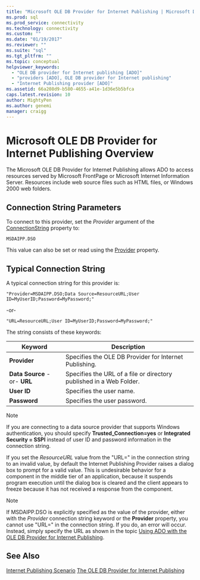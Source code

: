 ```yaml
---
title: "Microsoft OLE DB Provider for Internet Publishing | Microsoft Docs"
ms.prod: sql
ms.prod_service: connectivity
ms.technology: connectivity
ms.custom: ""
ms.date: "01/19/2017"
ms.reviewer: ""
ms.suite: "sql"
ms.tgt_pltfrm: ""
ms.topic: conceptual
helpviewer_keywords:
  - "OLE DB provider for Internet publishing [ADO]"
  - "providers [ADO], OLE DB provider for Internet publishing"
  - "Internet Publishing provider [ADO]"
ms.assetid: 66a208d9-b580-4655-a41e-1d36e5b5bfca
caps.latest.revision: 10
author: MightyPen
ms.author: genemi
manager: craigg
---
```

# Microsoft OLE DB Provider for Internet Publishing Overview
The Microsoft OLE DB Provider for Internet Publishing allows ADO to access resources served by Microsoft FrontPage or Microsoft Internet Information Server. Resources include web source files such as HTML files, or Windows 2000 web folders.

## Connection String Parameters
 To connect to this provider, set the *Provider* argument of the [ConnectionString](../../../ado/reference/ado-api/connectionstring-property-ado.md) property to:

```
MSDAIPP.DSO
```

 This value can also be set or read using the [Provider](../../../ado/reference/ado-api/provider-property-ado.md) property.

## Typical Connection String
 A typical connection string for this provider is:

```
"Provider=MSDAIPP.DSO;Data Source=ResourceURL;User ID=MyUserID;Password=MyPassword;"
```

 -or-

```
"URL=ResourceURL;User ID=MyUserID;Password=MyPassword;"
```

 The string consists of these keywords:

|Keyword|Description|
|-------------|-----------------|
|**Provider**|Specifies the OLE DB Provider for Internet Publishing.|
|**Data Source** -or- **URL**|Specifies the URL of a file or directory published in a Web Folder.|
|**User ID**|Specifies the user name.|
|**Password**|Specifies the user password.|

> [!NOTE]
>  If you are connecting to a data source provider that supports Windows authentication, you should specify **Trusted_Connection=yes** or **Integrated Security = SSPI** instead of user ID and password information in the connection string.

 If you set the *ResourceURL* value from the "URL=" in the connection string to an invalid value, by default the Internet Publishing Provider raises a dialog box to prompt for a valid value. This is undesirable behavior for a component in the middle tier of an application, because it suspends program execution until the dialog box is cleared and the client appears to freeze because it has not received a response from the component.

> [!NOTE]
>  If MSDAIPP.DSO is explicitly specified as the value of the provider, either with the *Provider* connection string keyword or the **Provider** property, you cannot use "URL=" in the connection string. If you do, an error will occur. Instead, simply specify the URL as shown in the topic [Using ADO with the OLE DB Provider for Internet Publishing](../../../ado/guide/data/the-ole-db-provider-for-internet-publishing.md).

## See Also
 [Internet Publishing Scenario](../../../ado/guide/data/internet-publishing-scenario.md)
 [The OLE DB Provider for Internet Publishing](../../../ado/guide/data/the-ole-db-provider-for-internet-publishing.md)
